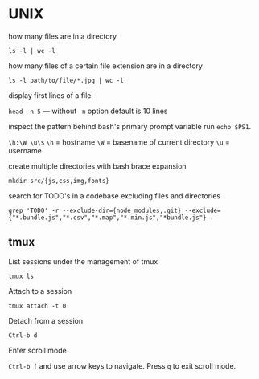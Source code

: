 # UNIX

how many files are in a directory

`ls -l | wc -l`

how many files of a certain file extension are in a directory

`ls -l path/to/file/*.jpg | wc -l`

display first lines of a file

`head -n 5` — without `-n` option default is 10 lines

inspect the pattern behind bash's primary prompt variable run `echo $PS1`.

`\h:\W \u\$` `\h` = hostname `\W` = basename of current directory `\u` = username

create multiple directories with bash brace expansion

`mkdir src/{js,css,img,fonts}`

search for TODO's in a codebase excluding files and directories

`grep 'TODO' -r --exclude-dir={node_modules,.git} --exclude={"*.bundle.js","*.csv","*.map","*.min.js","*bundle.js"} .`

## tmux

List sessions under the management of tmux

`tmux ls`

Attach to a session

`tmux attach -t 0`

Detach from a session

`Ctrl-b d`

Enter scroll mode

`Ctrl-b [` and use arrow keys to navigate. Press `q` to exit scroll mode.
